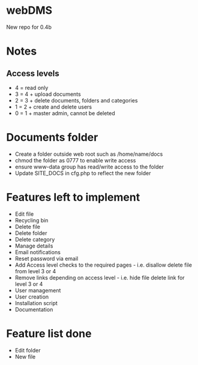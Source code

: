 # webDMS
New repo for 0.4b


# Notes
## Access levels 
* 4 = read only
* 3 = 4 + upload documents
* 2 = 3 + delete documents, folders and categories
* 1 = 2 + create and delete users
* 0 = 1 + master admin, cannot be deleted


# Documents folder
* Create a folder outside web root such as /home/name/docs
* chmod the folder as 0777 to enable write access 
* ensure www-data group has read/write access to the folder
* Update SITE_DOCS in cfg.php to reflect the new folder


# Features left to implement
* Edit file
* Recycling bin
* Delete file
* Delete folder
* Delete category
* Manage details
* Email notifications
* Reset password via email
* Add Access level checks to the required pages - i.e. disallow delete file from level 3 or 4
* Remove links depending on access level - i.e. hide file delete link for level 3 or 4
* User management
* User creation
* Installation script
* Documentation

# Feature list done
* Edit folder
* New file